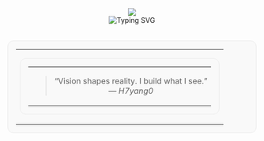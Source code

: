 <div align="center">
  <img src="https://capsule-render.vercel.app/api?type=transparent&fontColor=ffffff&text=H7yang0&height=200&desc=Crafting%20Tools%20Beyond%20Vision&descAlignY=70&descAlign=65&animation=fadeIn" />
</div>

<div align="center">
  <img src="https://readme-typing-svg.demolab.com?font=Fira+Code&size=22&pause=1000&color=1ED0F7&vCenter=true&multiline=true&width=435&height=60&lines=iOS+%2F+macOS+Reverse+Engineer;Lover+of+Vision+UI+and+Native+Design" alt="Typing SVG" />
</div>

<br/>

<table align="center" width="80%" style="border:1px solid #eaeaea;border-radius:12px;padding:16px;background:#f9f9f9;">
<tr><td>

<table align="center" width="80%" style="border:1px solid #eaeaea;border-radius:12px;padding:16px;background:#f9f9f9;">
<tr><td align="center">

> “Vision shapes reality. I build what I see.”  
> — *H7yang0*

</td></tr>
</table>
